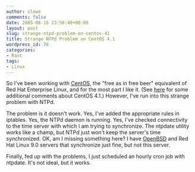 ```yaml
---
author: slowe
comments: false
date: 2005-08-16 23:58:48+00:00
layout: post
slug: strange-ntpd-problem-on-centos-41
title: Strange NTPd Problem on CentOS 4.1
wordpress_id: 76
categories:
- Rant
tags:
- Linux
---
```


So I've been working with [CentOS](http://www.centos.org/), the "free as in free beer" equivalent of Red Hat Enterprise Linux, and for the most part I like it. (See [here]({{site.url}}/2005/08/08/brief-impressions-of-centos-41/) for some additional comments about CentOS 4.1.) However, I've run into this strange problem with NTPd.

The problem is it doesn't work. Yes, I've added the appropriate rules in iptables. Yes, the NTPd daemon is running. Yes, I've checked connectivity to the time server with which I am trying to synchronize. The ntpdate utility works like a champ, but NTPd just won't keep the server's time synchronized. OK, am I missing something here? I have [OpenBSD](http://www.openbsd.org/) and Red Hat Linux 9.0 servers that synchronize just fine, but not this server.

Finally, fed up with the problems, I just scheduled an hourly cron job with ntpdate. It's not ideal, but it works.
